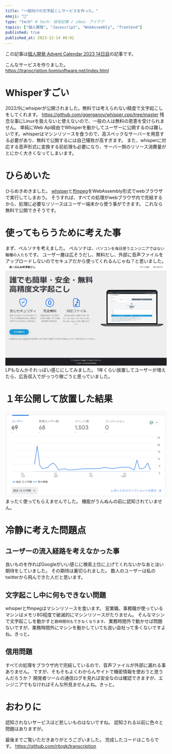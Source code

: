 ```yaml
---
title: "一般向けの文字起こしサービスを作った。"
emoji: "🤖"
type: "tech" # tech: 技術記事 / idea: アイデア
topics: ["個人開発", "Javascript", "WebAssembly", "frontend"]
published: true
published_at: 2023-12-14 00:01
---
```


この記事は[個人開発 Advent Calendar 2023 14日目](https://qiita.com/advent-calendar/2023/personal-developement)の記事です。

こんなサービスを作りました。
https://transcription.homisoftware.net/index.html

# Whisperすごい

2022/9にwhsiperが公開されました。無料では考えられない精度で文字起こしをしてくれます。
https://github.com/ggerganov/whisper.cpp/tree/master
残念な事にLinuxを扱えないと使えないので、一般の人は無料の恩恵を受けられません。
単純にWeb Api経由でWhisperを動かしてユーザーに公開するのは難しいです。whisperはマシンリソースを食うので、高スペックなサーバーを用意する必要があり、無料で公開するには自己犠牲が高すぎます。
また、whisperに対応する音声形式に変換する前処理も必要になり、サーバー側のリソース消費量がとにかく大きくなってしまいます。

# ひらめいた

ひらめきめきました。
[whsiper](https://github.com/ggerganov/whisper.cpp/tree/master/examples/whisper.wasm)と[ffmpeg](https://github.com/ffmpegwasm/ffmpeg.wasm)をWebAssembly形式でwebブラウザで実行してしまおう。
そうすれば、すべての処理がwebブラウザ内で完結するから、処理に必要なリソースはユーザー端末から使う事ができます。
これなら無料で公開できそうです。

# 使ってもらうために考えた事

まず、ペルソナを考えました。
ペルソナは、`パソコンを毎日使うエンジニアではない職種の人たち`です。
ユーザー層は広そうだし、無料だし、外部に音声ファイルをアップロードしないのでセキュアだから使ってくれるんじゃね？と思いました。
![](/images/9ea769ab12f310/1.png)
LPもなんかそれっぽい感じにしてみました。
1年くらい放置してユーザーが増えたら、広告収入でがっつり稼ごうと思っていました。

# １年公開して放置した結果

![](/images/9ea769ab12f310/2.png)
まったく使ってもらえませんでした。
機能がうんぬんの前に認知されていません。

# 冷静に考えた問題点

## ユーザーの流入経路を考えなかった事

良いものを作ればGoogleがいい感じに検索上位に上げてくれないかなあと淡い期待をしていました。
その期待は裏切られました。
数人のユーザーは私のtwitterから飛んできた人だと思います。

## 文字起こし中に何もできない問題

whsiperとffmpegはマシンリソースを食います。
営業職、事務職が使っているマシンはメモリ8G程度で破滅的にマシンリソースがたりません。
そんなマシンで文字起こしを動かすと`数時間何もできなくなります。`
業務時間外で動かせば問題ないですが、業務時間外にマシンを動かしていても良い会社って多くないですよね。きっと。

## 信用問題

すべての処理をブラウザ内で完結しているので、音声ファイルが外部に漏れる事ありません。
ですが、そもそもよくわからんサイトで機密情報を使おうと思うんだろうか？
開発者ツールの通信ログを見れば安全なのは確認できますが、エンジニアでもなければそんな所見ませんよね。きっと。

# おわりに

認知されないサービスほど悲しいものはないですね。
認知される以前に色々と問題はありますが。

最後までご覧いただきありがとうございました。
完成したコードはこちらです。
https://github.com/ritogk/transcription
